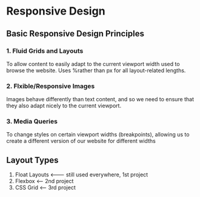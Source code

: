 # Responsive Design

## Basic Responsive Design Principles

### 1. Fluid Grids and Layouts

To allow content to easily adapt to the current viewport width used to browse the website. Uses %rather than px for all layout-related lengths.

### 2. Flxible/Responsive Images

Images behave differently than text content, and so we need to ensure that they also adapt nicely to the current viewport.

### 3. Media Queries

To change styles on certain viewport widths (breakpoints), allowing us to create a different version of our website for different widths

## Layout Types

1. Float Layouts <--- still used everywhere, 1st project
1. Flexbox <-- 2nd project
1. CSS Grid <-- 3rd project

